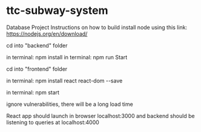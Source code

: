 # ttc-subway-system

Database Project Instructions on how to build
install node using this link: https://nodejs.org/en/download/

cd into "backend" folder

in terminal: npm install in terminal: npm run Start

cd into "frontend" folder

in terminal: npm install react react-dom --save

in terminal: npm start

ignore vulnerabilities, there will be a long load time

React app should launch in browser localhost:3000 and backend should be listening to queries at localhost:4000
